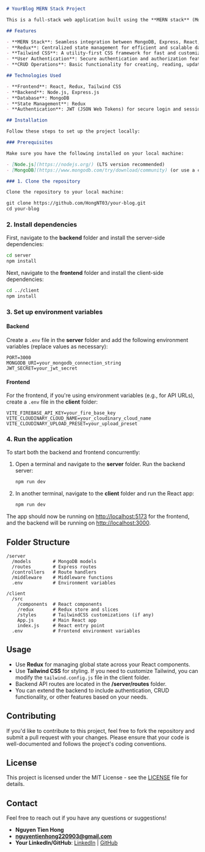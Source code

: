 
```markdown
# YourBlog MERN Stack Project

This is a full-stack web application built using the **MERN stack** (MongoDB, Express, React, Node.js), **Redux**, and styled with **Tailwind CSS**. The application provides a modern and responsive user interface along with a robust backend.

## Features

- **MERN Stack**: Seamless integration between MongoDB, Express, React, and Node.js.
- **Redux**: Centralized state management for efficient and scalable data handling.
- **Tailwind CSS**: A utility-first CSS framework for fast and customizable UI design.
- **User Authentication**: Secure authentication and authorization features (if applicable).
- **CRUD Operations**: Basic functionality for creating, reading, updating, and deleting data.

## Technologies Used

- **Frontend**: React, Redux, Tailwind CSS
- **Backend**: Node.js, Express.js
- **Database**: MongoDB
- **State Management**: Redux
- **Authentication**: JWT (JSON Web Tokens) for secure login and sessions (if applicable)

## Installation

Follow these steps to set up the project locally:

### Prerequisites

Make sure you have the following installed on your local machine:

- [Node.js](https://nodejs.org/) (LTS version recommended)
- [MongoDB](https://www.mongodb.com/try/download/community) (or use a cloud MongoDB instance like [MongoDB Atlas](https://www.mongodb.com/cloud/atlas))

### 1. Clone the repository

Clone the repository to your local machine:

git clone https://github.com/HongNT03/your-blog.git
cd your-blog
```

### 2. Install dependencies

First, navigate to the **backend** folder and install the server-side dependencies:

```bash
cd server
npm install
```

Next, navigate to the **frontend** folder and install the client-side dependencies:

```bash
cd ../client
npm install
```

### 3. Set up environment variables

#### Backend
Create a `.env` file in the **server** folder and add the following environment variables (replace values as necessary):

```
PORT=3000
MONGODB_URI=your_mongodb_connection_string
JWT_SECRET=your_jwt_secret
```

#### Frontend
For the frontend, if you're using environment variables (e.g., for API URLs), create a `.env` file in the **client** folder:

```
VITE_FIREBASE_API_KEY=your_fire_base_key
VITE_CLOUDINARY_CLOUD_NAME=your_cloudinary_cloud_name
VITE_CLOUDINARY_UPLOAD_PRESET=your_upload_preset
```

### 4. Run the application

To start both the backend and frontend concurrently:

1. Open a terminal and navigate to the **server** folder. Run the backend server:

   ```bash
   npm run dev
   ```

2. In another terminal, navigate to the **client** folder and run the React app:

   ```bash
   npm run dev
   ```

The app should now be running on [http://localhost:5173](http://localhost:5173) for the frontend, and the backend will be running on [http://localhost:3000](http://localhost:3000).

## Folder Structure

```
/server
  /models        # MongoDB models
  /routes        # Express routes
  /controllers   # Route handlers
  /middleware    # Middleware functions
  .env           # Environment variables

/client
  /src
    /components  # React components
    /redux       # Redux store and slices
    /styles      # TailwindCSS customizations (if any)
    App.js       # Main React app
    index.js     # React entry point
  .env           # Frontend environment variables
```

## Usage

- Use **Redux** for managing global state across your React components.
- Use **Tailwind CSS** for styling. If you need to customize Tailwind, you can modify the `tailwind.config.js` file in the client folder.
- Backend API routes are located in the **/server/routes** folder.
- You can extend the backend to include authentication, CRUD functionality, or other features based on your needs.

## Contributing

If you'd like to contribute to this project, feel free to fork the repository and submit a pull request with your changes. Please ensure that your code is well-documented and follows the project's coding conventions.

## License

This project is licensed under the MIT License - see the [LICENSE](LICENSE) file for details.

## Contact

Feel free to reach out if you have any questions or suggestions!

- **Nguyen Tien Hong**
- **nguyentienhong220903@gmail.com**
- **Your LinkedIn/GitHub**: [LinkedIn](https://www.linkedin.com/in/hongnt) | [GitHub](https://github.com/HongNT03)
